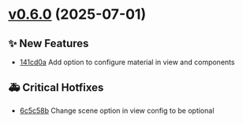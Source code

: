 # [v0.6.0](https://github.com/MarcyLeite/yara-web-client/compare/v0.5.4...v0.6.0) (2025-07-01)

## ✨ New Features
- [141cd0a](https://github.com/MarcyLeite/yara-web-client/commit/141cd0a)  Add option to configure material in view and components

## 🚑 Critical Hotfixes
- [6c5c58b](https://github.com/MarcyLeite/yara-web-client/commit/6c5c58b) ️ Change scene option in view config to be optional

